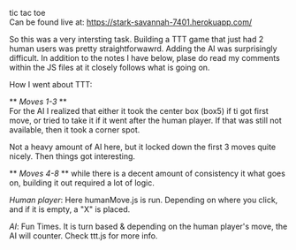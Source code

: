 tic tac toe  
Can be found live at: https://stark-savannah-7401.herokuapp.com/

So this was a very intersting task. Building a TTT game that just had 2 human users was pretty straightforwawrd. Adding the AI was surprisingly difficult. In addition to the notes I have below, plase do read my comments within the JS files at it closely follows what is going on. 

How I went about TTT:

** *Moves 1-3* **  
For the AI I realized that either it took the center box (box5) if ti got first move, or tried to take it if it went after the human player. If that was still not available, then it took a corner spot. 

Not a heavy amount of AI here, but it locked down the first 3 moves quite nicely. Then things got interesting.

** *Moves 4-8* **  while there is a decent amount of consistency it what goes on, building it out required a lot of logic.

*Human player*: Here humanMove.js is run. Depending on where you click, and if it is empty, a "X" is placed.

*AI*: Fun Times. It is turn based & depending on the human player's move, the AI will counter. Check ttt.js for more info.
